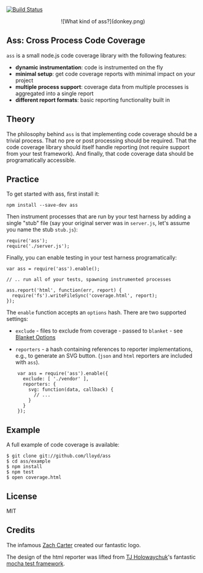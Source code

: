 [![Build Status](https://travis-ci.org/lloyd/ass.png)](https://travis-ci.org/lloyd/ass)

<center>![What kind of ass?](donkey.png)</center>

## **Ass**: Cross Process Code Coverage

`ass` is a small node.js code coverage library with the following features:

* **dynamic instrumentation**: code is instrumented on the fly
* **minimal setup**: get code coverage reports with minimal impact on your project
* **multiple process support**: coverage data from multiple processes is aggregated into a single report
* **different report formats**: basic reporting functionality built in

## Theory

The philosophy behind `ass` is that implementing code coverage should
be a trivial process.  That no pre or post processing should be
required.  That the code coverage library should itself handle
reporting (not require support from your test framework).  And
finally, that code coverage data should be programatically accessible.

## Practice

To get started with ass, first install it:

    npm install --save-dev ass

Then instrument processes that are run by your test harness by adding a
single "stub" file (say your original server was in `server.js`, let's assume
you name the stub `stub.js`):

    require('ass');
    require('./server.js');

Finally, you can enable testing in your test harness programatically:

    var ass = require('ass').enable();

    // .. run all of your tests, spawning instrumented processes

    ass.report('html', function(err, report) {
      require('fs').writeFileSync('coverage.html', report);
    });

The `enable` function accepts an `options` hash. There are two supported settings:

* `exclude` - files to exclude from coverage - passed to `blanket` - see [Blanket Options](https://github.com/alex-seville/blanket/blob/master/docs/browser_options.md)

* `reporters` - a hash containing references to reporter implementations, e.g., to generate an SVG button. (`json` and `html` reporters are included with `ass`).

```
    var ass = require('ass').enable({
      exclude: [ './vendor' ],
      reporters: {
        svg: function(data, callback) {
          // ...
        }
      }
    });
```

## Example

A full example of code coverage is available:

    $ git clone git://github.com/lloyd/ass
    $ cd ass/example
    $ npm install
    $ npm test
    $ open coverage.html

## License

MIT

## Credits

The infamous [Zach Carter](http://github.com/zaach) created our fantastic logo.

The design of the html reporter was lifted from [TJ Holowaychuk](https://twitter.com/tjholowaychuk)'s fantastic
[mocha test framework](http://visionmedia.github.io/mocha/).
